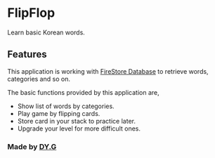 # FlipFlop

Learn basic Korean words.

## Features

This application is working with [FireStore Database](https://firebase.google.com/docs/firestore/) to retrieve words, categories and so on.

The basic functions provided by this application are,
- Show list of words by categories.
- Play game by flipping cards.
- Store card in your stack to practice later.
- Upgrade your level for more difficult ones.

### Made by [DY.G](https://www.linkedin.com/in/dooyoung-gi-067b90110/)
